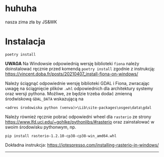 # huhuha
nasza zima zła by JS&WK

# Instalacja
```
poetry install
```

__UWAGA__ Na Windowsie odpowiednią wersję biblioteki `fiona` należy doinstalować ręcznie przed komendą `poetry install` zgodnie z instrukcją:
https://vincent.doba.fr/posts/20210407_install-fiona-on-windows/

Należy ściągnąć odpowiednie wersję biblioteki GDAL i Fiona, zwracając uwagę na ściągnięcie plików `.whl` odpowiednich dla architektury systemy oraz wersji pythona. Możliwe, ze będzie trzeba dodać zmienną środwiskową `GDAL_DATA` wskazującą na 
```
<adres środowiska python (venva)>\Lib\site-packages\osgeo\data\gdal
```

Należy również ręcznie pobrać odpowiedni wheel dla `rasterio` ze strony https://www.lfd.uci.edu/~gohlke/pythonlibs/#rasterio oraz zainstalować w swoim środowisku pythonwym, np.
```
pip install rasterio-1.2.10-cp38-cp38-win_amd64.whl
```

Dokładna instrukcja: https://iotespresso.com/installing-rasterio-in-windows/

---